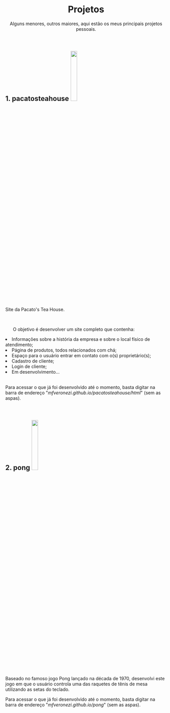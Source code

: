 <h1 align="center">Projetos</h1>
<p align="center">Alguns menores, outros maiores, aqui estão os meus principais projetos pessoais.</p>
<br>

<h2>1. pacatosteahouse  <img width="20%" height="20%" src="http://img.shields.io/static/v1?label=STATUS&message=EM%20DESENVOLVIMENTO&color=GREEN&style=for-the-badge"/></h2>
<p>Site da Pacato's Tea House.</p>
<br>
<ul>O objetivo é desenvolver um site completo que contenha:</ul>
<li>Informações sobre a história da empresa e sobre o local físico de atendimento;</li>
<li>Página de produtos, todos relacionados com chá;</li>
<li>Espaço para o usuário entrar em contato com o(s) proprietário(s);</li>
<li>Cadastro de cliente;</li>
<li>Login de cliente;</li>
<li>Em desenvolvimento...</li>
<br>
<p>Para acessar o que já foi desenvolvido até o momento, basta digitar na barra de endereço "<i>mfveronezi.github.io/pacatosteahouse/html</i>" (sem as aspas).</p>
<br>
<h2>2. pong  <img width="20%" height="20%" src="http://img.shields.io/static/v1?label=STATUS&message=EM%20DESENVOLVIMENTO&color=GREEN&style=for-the-badge"/></h2>
<p>Baseado no famoso jogo Pong lançado na década de 1970, desenvolvi este jogo em que o usuário controla uma das raquetes de tênis de mesa utilizando as setas do teclado.</p>
<p>Para acessar o que já foi desenvolvido até o momento, basta digitar na barra de endereço "<i>mfveronezi.github.io/pong</i>" (sem as aspas).</p>
